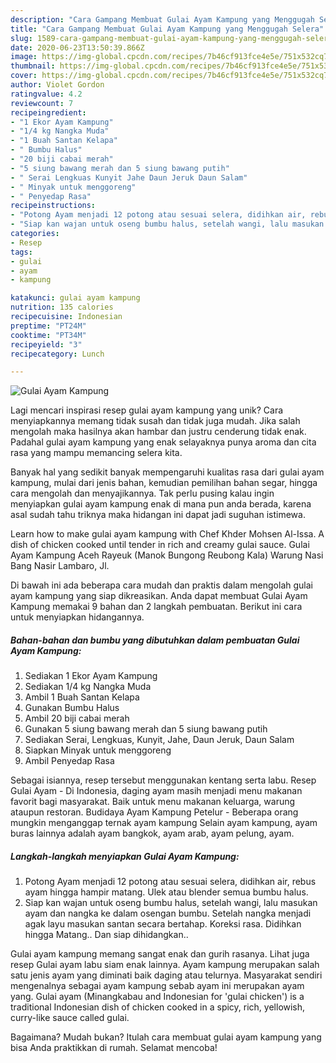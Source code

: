 ```yaml
---
description: "Cara Gampang Membuat Gulai Ayam Kampung yang Menggugah Selera"
title: "Cara Gampang Membuat Gulai Ayam Kampung yang Menggugah Selera"
slug: 1589-cara-gampang-membuat-gulai-ayam-kampung-yang-menggugah-selera
date: 2020-06-23T13:50:39.866Z
image: https://img-global.cpcdn.com/recipes/7b46cf913fce4e5e/751x532cq70/gulai-ayam-kampung-foto-resep-utama.jpg
thumbnail: https://img-global.cpcdn.com/recipes/7b46cf913fce4e5e/751x532cq70/gulai-ayam-kampung-foto-resep-utama.jpg
cover: https://img-global.cpcdn.com/recipes/7b46cf913fce4e5e/751x532cq70/gulai-ayam-kampung-foto-resep-utama.jpg
author: Violet Gordon
ratingvalue: 4.2
reviewcount: 7
recipeingredient:
- "1 Ekor Ayam Kampung"
- "1/4 kg Nangka Muda"
- "1 Buah Santan Kelapa"
- " Bumbu Halus"
- "20 biji cabai merah"
- "5 siung bawang merah dan 5 siung bawang putih"
- " Serai Lengkuas Kunyit Jahe Daun Jeruk Daun Salam"
- " Minyak untuk menggoreng"
- " Penyedap Rasa"
recipeinstructions:
- "Potong Ayam menjadi 12 potong atau sesuai selera, didihkan air, rebus ayam hingga hampir matang. Ulek atau blender semua bumbu halus."
- "Siap kan wajan untuk oseng bumbu halus, setelah wangi, lalu masukan ayam dan nangka ke dalam osengan bumbu. Setelah nangka menjadi agak layu masukan santan secara bertahap. Koreksi rasa. Didihkan hingga Matang.. Dan siap dihidangkan.."
categories:
- Resep
tags:
- gulai
- ayam
- kampung

katakunci: gulai ayam kampung 
nutrition: 135 calories
recipecuisine: Indonesian
preptime: "PT24M"
cooktime: "PT34M"
recipeyield: "3"
recipecategory: Lunch

---
```



![Gulai Ayam Kampung](https://img-global.cpcdn.com/recipes/7b46cf913fce4e5e/751x532cq70/gulai-ayam-kampung-foto-resep-utama.jpg)

Lagi mencari inspirasi resep gulai ayam kampung yang unik? Cara menyiapkannya memang tidak susah dan tidak juga mudah. Jika salah mengolah maka hasilnya akan hambar dan justru cenderung tidak enak. Padahal gulai ayam kampung yang enak selayaknya punya aroma dan cita rasa yang mampu memancing selera kita.

Banyak hal yang sedikit banyak mempengaruhi kualitas rasa dari gulai ayam kampung, mulai dari jenis bahan, kemudian pemilihan bahan segar, hingga cara mengolah dan menyajikannya. Tak perlu pusing kalau ingin menyiapkan gulai ayam kampung enak di mana pun anda berada, karena asal sudah tahu triknya maka hidangan ini dapat jadi suguhan istimewa.

Learn how to make gulai ayam kampung with Chef Khder Mohsen Al-Issa. A dish of chicken cooked until tender in rich and creamy gulai sauce. Gulai Ayam Kampung Aceh Rayeuk (Manok Bungong Reubong Kala) Warung Nasi Bang Nasir Lambaro, Jl.


Di bawah ini ada beberapa cara mudah dan praktis dalam mengolah gulai ayam kampung yang siap dikreasikan. Anda dapat membuat Gulai Ayam Kampung memakai 9 bahan dan 2 langkah pembuatan. Berikut ini cara untuk menyiapkan hidangannya.

<!--inarticleads1-->

##### Bahan-bahan dan bumbu yang dibutuhkan dalam pembuatan Gulai Ayam Kampung:

1. Sediakan 1 Ekor Ayam Kampung
1. Sediakan 1/4 kg Nangka Muda
1. Ambil 1 Buah Santan Kelapa
1. Gunakan  Bumbu Halus
1. Ambil 20 biji cabai merah
1. Gunakan 5 siung bawang merah dan 5 siung bawang putih
1. Sediakan  Serai, Lengkuas, Kunyit, Jahe, Daun Jeruk, Daun Salam
1. Siapkan  Minyak untuk menggoreng
1. Ambil  Penyedap Rasa


Sebagai isiannya, resep tersebut menggunakan kentang serta labu. Resep Gulai Ayam - Di Indonesia, daging ayam masih menjadi menu makanan favorit bagi masyarakat. Baik untuk menu makanan keluarga, warung ataupun restoran. Budidaya Ayam Kampung Petelur - Beberapa orang mungkin menganggap ternak ayam kampung Selain ayam kampung, ayam buras lainnya adalah ayam bangkok, ayam arab, ayam pelung, ayam. 

<!--inarticleads2-->

##### Langkah-langkah menyiapkan Gulai Ayam Kampung:

1. Potong Ayam menjadi 12 potong atau sesuai selera, didihkan air, rebus ayam hingga hampir matang. Ulek atau blender semua bumbu halus.
1. Siap kan wajan untuk oseng bumbu halus, setelah wangi, lalu masukan ayam dan nangka ke dalam osengan bumbu. Setelah nangka menjadi agak layu masukan santan secara bertahap. Koreksi rasa. Didihkan hingga Matang.. Dan siap dihidangkan..


Gulai ayam kampung memang sangat enak dan gurih rasanya. Lihat juga resep Gulai ayam labu siam enak lainnya. Ayam kampung merupakan salah satu jenis ayam yang diminati baik daging atau telurnya. Masyarakat sendiri mengenalnya sebagai ayam kampung sebab ayam ini merupakan ayam yang. Gulai ayam (Minangkabau and Indonesian for &#39;gulai chicken&#39;) is a traditional Indonesian dish of chicken cooked in a spicy, rich, yellowish, curry-like sauce called gulai. 

Bagaimana? Mudah bukan? Itulah cara membuat gulai ayam kampung yang bisa Anda praktikkan di rumah. Selamat mencoba!
